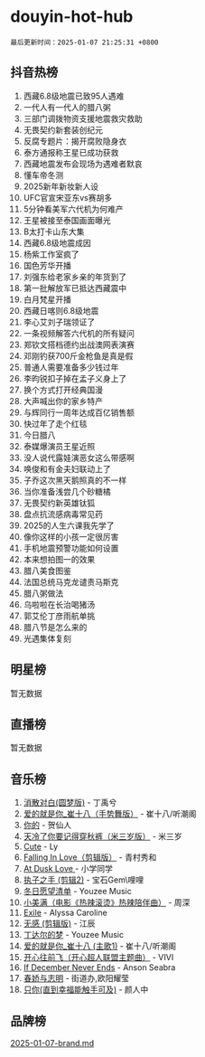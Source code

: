 # douyin-hot-hub

`最后更新时间：2025-01-07 21:25:31 +0800`

## 抖音热榜

1. 西藏6.8级地震已致95人遇难
1. 一代人有一代人的腊八粥
1. 三部门调拨物资支援地震救灾救助
1. 无畏契约新套装创纪元
1. 反腐专题片：揭开腐败隐身衣
1. 泰方通报称王星已成功获救
1. 西藏地震发布会现场为遇难者默哀
1. 懂车帝冬测
1. 2025新年新妆新人设
1. UFC官宣宋亚东vs赛胡多
1. 5分钟看美军六代机为何难产
1. 王星被接至泰国画面曝光
1. B太打卡山东大集
1. 西藏6.8级地震成因
1. 杨紫工作室疯了
1. 国色芳华开播
1. 刘强东给老家乡亲的年货到了
1. 第一批解放军已抵达西藏震中
1. 白月梵星开播
1. 西藏日喀则6.8级地震
1. 李心艾刘子瑞领证了
1. 一条视频解答六代机的所有疑问
1. 郑钦文搭档德约出战澳网表演赛
1. 邓刚钓获700斤金枪鱼是真是假
1. 普通人需要准备多少钱过年
1. 李昀锐扣子掉在孟子义身上了
1. 换个方式打开经典国漫
1. 大声喊出你的家乡特产
1. 与辉同行一周年达成百亿销售额
1. 快过年了走个红毯
1. 今日腊八
1. 泰媒爆演员王星近照
1. 没人说代露娃演恶女这么带感啊
1. 唤俊和有金夫妇联动上了
1. 子乔这次黑天鹅照真的不一样
1. 当你准备浅尝几个砂糖橘
1. 无畏契约新英雄钛狐
1. 盘点抗流感病毒常见药
1. 2025的人生六课我先学了
1. 像你这样的小孩一定很厉害
1. 手机地震预警功能如何设置
1. 本来想拍图一的效果
1. 腊八美食图鉴
1. 法国总统马克龙谴责马斯克
1. 腊八粥做法
1. 乌啦啦在长治喝猪汤
1. 郭艾伦丁彦雨航单挑
1. 腊八节是怎么来的
1. 光遇集体复刻

## 明星榜

暂无数据

## 直播榜

暂无数据

## 音乐榜

1. [消散对白(圆梦版)](https://sf5-hl-cdn-tos.douyinstatic.com/obj/tos-cn-ve-2774/og4jB5I5IizzoZVAAAzWgBMAsMDWoArfwBOiFs) - 丁禹兮
1. [爱的就是你_崔十八（手势舞版）](https://sf5-hl-cdn-tos.douyinstatic.com/obj/tos-cn-ve-2774/oApB2AigNyB4sTw7JhBOikMAf0oDJzMWBuIrgm) - 崔十八/听潮阁
1. [你的](https://sf5-hl-cdn-tos.douyinstatic.com/obj/tos-cn-ve-2774/oYuIeKf42jB7sEV6B2upMdpYAgfrQWj0FeRegh) - 贺仙人
1. [天冷了你要记得穿秋裤（米三岁版）](https://sf3-cdn-tos.douyinstatic.com/obj/tos-cn-ve-2774/oQlIwVIDWiZ6BQilAorS7MA0AgCkQDvcZAdm1) - 米三岁
1. [Cute](https://sf5-hl-cdn-tos.douyinstatic.com/obj/tos-cn-ve-2774/o4IbIzHWKAAB4wsS5qMBRiiAlEBGTpQRNfFvuo) - Ly
1. [Falling In Love（剪辑版）](https://sf5-hl-cdn-tos.douyinstatic.com/obj/tos-cn-ve-2774/o8ajpA8zzgBPahbBIO8AcKGBLJezFCRd1wfP9f) - 青村秀和
1. [ At Dusk  Love ](https://sf5-hl-cdn-tos.douyinstatic.com/obj/tos-cn-ve-2774/o8CrpCf5CaYgI4ZrtQgMQAFEfuGqNnRSDQAPBc) - 小学同学
1. [执子之手 (剪辑2)](https://sf5-hl-cdn-tos.douyinstatic.com/obj/tos-cn-ve-2774/oUoZLQjCc31XzqsBnBQUNgeKtYPBcgbFDwtfcu) - 宝石Gem\哩哩
1. [冬日愿望清单](https://sf5-hl-cdn-tos.douyinstatic.com/obj/tos-cn-ve-2774/oIIgUOeamCFCVAzxN6MFRLIBlLGpUqQxeeHrLE) - Youzee Music
1. [小美满（电影《热辣滚烫》热辣陪伴曲）](https://sf5-hl-cdn-tos.douyinstatic.com/obj/tos-cn-ve-2774/o0GAn2lSgfZIDUgtevCGDQYnFg4CwnrBaxbTZL) - 周深
1. [Exile](https://sf5-hl-cdn-tos.douyinstatic.com/obj/tos-cn-ve-2774/oYj4gAQTknKE3WW0Je8KGmQ7z1cA4FefwtbufD) - Alyssa Caroline
1. [无感 (剪辑版)](https://sf5-hl-cdn-tos.douyinstatic.com/obj/tos-cn-ve-2774/o0eIsUzJBDlQaQFC5OFlgbMEZC1TFYBftOBn6p) - 江辰
1. [丁达尔的梦](https://sf5-hl-cdn-tos.douyinstatic.com/obj/tos-cn-ve-2774/oMU3WirUZBVQkAC9ccG5P2IQirziZM2RTInUY) - Youzee Music
1. [爱的就是你_崔十八 (主歌1)](https://sf5-hl-cdn-tos.douyinstatic.com/obj/tos-cn-ve-2774/oI5BO5DhFZ6UTcNCnZaOCBLtZ7WIMQGfgnXf5E) - 崔十八/听潮阁
1. [开心往前飞（开心超人联盟主题曲）](https://sf5-hl-cdn-tos.douyinstatic.com/obj/tos-cn-ve-2774/9d8fb7c82cf1421fb93a9fe925275e0a) - VIVI
1. [If December Never Ends](https://sf5-hl-cdn-tos.douyinstatic.com/obj/tos-cn-ve-2774/oY1IQMoTgCFIBg8RZifyqlBBt1UFgitTYmxeOS) - Anson Seabra
1. [春娇与志明](https://sf5-hl-cdn-tos.douyinstatic.com/obj/tos-cn-ve-2774/e530d8fceb7044b39707d7f9ff54add1) - 街道办,欧阳耀莹
1. [只你(直到幸福能触手可及)](https://sf5-hl-cdn-tos.douyinstatic.com/obj/tos-cn-ve-2774/o0lBkRDzFTeaVSUz3ZZSCBVtZ5DIMQGfgmEAuE) - 颜人中

## 品牌榜

[2025-01-07-brand.md](2025-01-07-brand.md)
